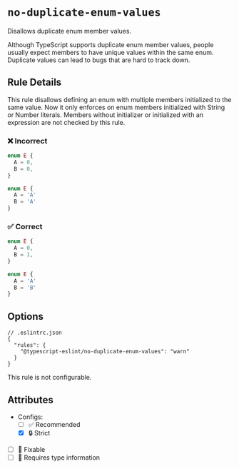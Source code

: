 # `no-duplicate-enum-values`

Disallows duplicate enum member values.

Although TypeScript supports duplicate enum member values, people usually expect members to have unique values within the same enum. Duplicate values can lead to bugs that are hard to track down.

## Rule Details

This rule disallows defining an enum with multiple members initialized to the same value. Now it only enforces on enum members initialized with String or Number literals. Members without initializer or initialized with an expression are not checked by this rule.

<!--tabs-->

### ❌ Incorrect

```ts
enum E {
  A = 0,
  B = 0,
}
```

```ts
enum E {
  A = 'A'
  B = 'A'
}
```

### ✅ Correct

```ts
enum E {
  A = 0,
  B = 1,
}
```

```ts
enum E {
  A = 'A'
  B = 'B'
}
```

## Options

```jsonc
// .eslintrc.json
{
  "rules": {
    "@typescript-eslint/no-duplicate-enum-values": "warn"
  }
}
```

This rule is not configurable.

## Attributes

- Configs:
  - [ ] ✅ Recommended
  - [x] 🔒 Strict
- [ ] 🔧 Fixable
- [ ] 💭 Requires type information
